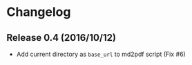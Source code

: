 # Changelog

## Release 0.4 (2016/10/12)

* Add current directory as `base_url` to md2pdf script (Fix #6)
